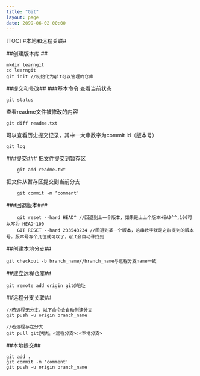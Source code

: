 ```yaml
---
title: "Git"
layout: page
date: 2099-06-02 00:00
---
```

[TOC]
#本地和远程关联#

##创建版本库 ##

	mkdir learngit
	cd learngit
	git init //初始化为git可以管理的仓库

##提交和修改##
###基本命令
查看当前状态

    git status

查看readme文件被修改的内容

    git diff readme.txt

可以查看历史提交记录，其中一大串数字为commit id（版本号）

    git log

###提交###
把文件提交到暂存区

    	git add readme.txt

把文件从暂存区提交到当前分支

    	git commit -m ‘comment’

###回退版本###

		git reset --hard HEAD^ //回退到上一个版本，如果是上上个版本HEAD^^,100可以写为 HEAD~100
		GIT RESET --hard 233543234 //回退到某一个版本，这串数字就是之前提到的版本号，版本号写个几位就可以了，git会自动寻找到

##创建本地分支##

	git checkout -b branch_name//branch_name与远程分支name一致

##建立远程仓库##

	git remote add origin git@地址

##远程分支关联##

	//若远程无分支，以下命令会自动创建分支
	git push -u origin branch_name
	
	//若远程存在分支
	git pull git@地址 <远程分支>:<本地分支>
	
##本地提交##

	git add .
	git commit -m 'comment'
	git push -u origin branch_name
